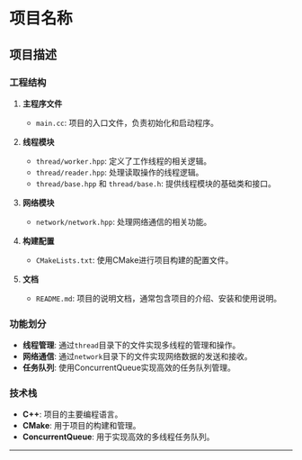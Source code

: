 # 项目名称

## 项目描述

### 工程结构

1. **主程序文件**
   - `main.cc`: 项目的入口文件，负责初始化和启动程序。

2. **线程模块**
   - `thread/worker.hpp`: 定义了工作线程的相关逻辑。
   - `thread/reader.hpp`: 处理读取操作的线程逻辑。
   - `thread/base.hpp` 和 `thread/base.h`: 提供线程模块的基础类和接口。

3. **网络模块**
   - `network/network.hpp`: 处理网络通信的相关功能。

4. **构建配置**
   - `CMakeLists.txt`: 使用CMake进行项目构建的配置文件。

5. **文档**
   - `README.md`: 项目的说明文档，通常包含项目的介绍、安装和使用说明。

### 功能划分

- **线程管理**: 通过`thread`目录下的文件实现多线程的管理和操作。
- **网络通信**: 通过`network`目录下的文件实现网络数据的发送和接收。
- **任务队列**: 使用ConcurrentQueue实现高效的任务队列管理。

### 技术栈

- **C++**: 项目的主要编程语言。
- **CMake**: 用于项目的构建和管理。
- **ConcurrentQueue**: 用于实现高效的多线程任务队列。

---
